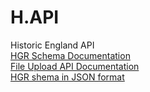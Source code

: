 # H.API
Historic England API\
[HGR Schema Documentation](HGRSchemaDocumentation.md)\
[File Upload API Documentation](FileUploadDocumentation.md)\
[HGR shema in JSON format](HeritageGatewayRecord.json.md)
